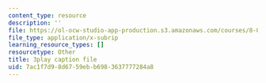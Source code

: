 ```yaml
---
content_type: resource
description: ''
file: https://ol-ocw-studio-app-production.s3.amazonaws.com/courses/8-01sc-classical-mechanics-fall-2016/7ac1f7d98d6759ebb6983637777284a8_-M8swpL-Ij8.vtt
file_type: application/x-subrip
learning_resource_types: []
resourcetype: Other
title: 3play caption file
uid: 7ac1f7d9-8d67-59eb-b698-3637777284a8
---
```

